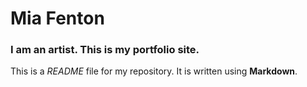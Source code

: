 # Mia Fenton

### I am an artist. This is my portfolio site.

This is a *README* file for my repository. It is written using **Markdown**.
